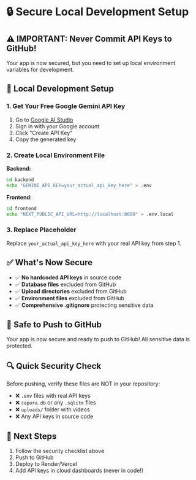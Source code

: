 # 🔒 Secure Local Development Setup

## ⚠️ IMPORTANT: Never Commit API Keys to GitHub!

Your app is now secured, but you need to set up local environment variables for development.

## 🔧 Local Development Setup

### 1. Get Your Free Google Gemini API Key

1. Go to [Google AI Studio](https://makersuite.google.com/app/apikey)
2. Sign in with your Google account
3. Click "Create API Key"
4. Copy the generated key

### 2. Create Local Environment File

**Backend:**
```bash
cd backend
echo "GEMINI_API_KEY=your_actual_api_key_here" > .env
```

**Frontend:**
```bash
cd frontend
echo "NEXT_PUBLIC_API_URL=http://localhost:8080" > .env.local
```

### 3. Replace Placeholder

Replace `your_actual_api_key_here` with your real API key from step 1.

## ✅ What's Now Secure

- ✅ **No hardcoded API keys** in source code
- ✅ **Database files** excluded from GitHub
- ✅ **Upload directories** excluded from GitHub
- ✅ **Environment files** excluded from GitHub
- ✅ **Comprehensive .gitignore** protecting sensitive data

## 🚀 Safe to Push to GitHub

Your app is now secure and ready to push to GitHub! All sensitive data is protected.

## 🔍 Quick Security Check

Before pushing, verify these files are NOT in your repository:
- ❌ `.env` files with real API keys
- ❌ `capora.db` or any `.sqlite` files
- ❌ `uploads/` folder with videos
- ❌ Any API keys in source code

## 🎯 Next Steps

1. Follow the security checklist above
2. Push to GitHub 
3. Deploy to Render/Vercel
4. Add API keys in cloud dashboards (never in code!) 